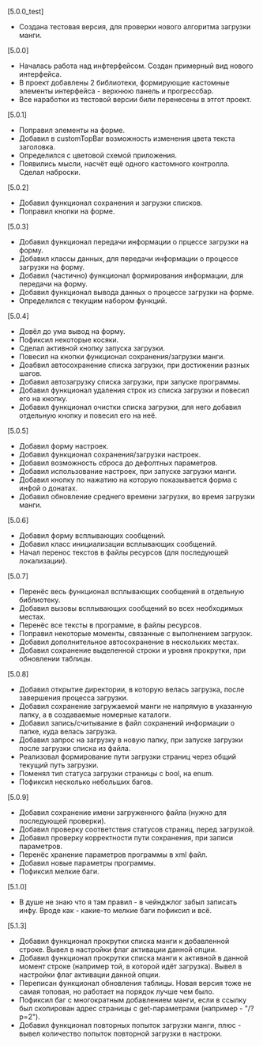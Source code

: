 [5.0.0_test] 
+ Создана тестовая версия, для проверки нового алгоритма загрузки манги.

[5.0.0] 
+ Началась работа над инфтерфейсом. Создан примерный вид нового интерфейса.
+ В проект добавлены 2 библиотеки, формирующие кастомные элементы интерфейса - верхнюю панель и прогрессбар.
+ Все наработки из тестовой версии били перенесены в этгот проект.

[5.0.1] 
+ Поправил элементы на форме.
+ Добавил в customTopBar возможность изменения цвета текста заголовка.
+ Определился с цветовой схемой приложения.
+ Появились мысли, насчёт ещё одного кастомного контролла. Сделал наброски.

[5.0.2]
+ Добавил функционал сохранения и загрузки списков.
+ Поправил кнопки на форме.

[5.0.3]
+ Добавил функционал передачи информации о прцессе загрузки на форму.
+ Добавил классы данных, для передачи информации о процессе загрузки на форму.
+ Добавил (частично) функционал формирования информации, для передачи на форму.
+ Добавил функционал вывода данных о процессе загрузки на форме.
+ Определился с текущим набором функций.

[5.0.4]
+ Довёл до ума вывод на форму.
+ Пофиксил некоторые косяки.
+ Сделал активной кнопку запуска загрузки.
+ Повесил на кнопки функционал сохранения/загрузки манги.
+ Доабвил автосохранение списка загрузки, при достижении разных шагов.
+ Добавил автозагрузку списка загрузки, при запуске программы.
+ Добавил функционал удаления строк из списка загрузки и повесил его на кнопку.
+ Добавил функционал очистки списка загрузки, для него добавил отдельную кнопку и повесил его на неё.

[5.0.5]
+ Добавил форму настроек.
+ Добавил функционал сохранения/загрузки настроек.
+ Добавил возможность сброса до дефолтных параметров.
+ Добавил использование настроек, при запуске загрузки манги.
+ Добавил кнопку по нажатию на которую показывается форма с инфой о донатах.
+ Добавил обновление среднего времени загрузки, во время загрузки манги.

[5.0.6]
+ Добавил форму всплывающих сообщений.
+ Добавил класс инициализации всплывающих сообщений.
+ Начал перенос текстов в файлы ресурсов (для последующей локализации).

[5.0.7]
+ Перенёс весь функционал всплывающих сообщений в отдельную библиотеку.
+ Добавил вызовы всплывающих сообщений во всех необходимых местах.
+ Перенёс все тексты в программе, в файлы ресурсов.
+ Поправил некоторые моменты, связанные с выполнением загрузок.
+ Добавил дополнительное автосохранение в нескольких местах.
+ Добавил сохранение выделенной строки и уровня прокрутки, при обновлении таблицы.

[5.0.8]
+ Добавил открытие директории, в которую велась загрузка, после завершения процесса загрузки.
+ Добавил сохранение загружаемой манги не напрямую в указанную папку, а в создаваемые номерные каталоги.
+ Добавил запись/считывание в файл сохранений информации о папке, куда велась загрузка.
+ Добавил запрос на загрузку в новую папку, при запуске загрузки после загрузки списка из файла.
+ Реализовал формирование пути загрузки страниц через общий текущий путь загрузки. 
+ Поменял тип статуса загрузки страницы с bool, на enum.
+ Пофиксил несколько небольших багов.

[5.0.9]
+ Добавил сохранение имени загруженного файла (нужно для последующей проверки).
+ Добавил проверку соответствия статусов страниц, перед загрузкой.
+ Добавил проверку корректности пути сохранения, при записи параметров.
+ Перенёс хранение параметров программы в xml файл.
+ Добавил новые параметры программы.
+ Пофиксил мелкие баги.

[5.1.0]
+ В душе не знаю что я там правил - в чейнджлог забыл записать инфу. Вроде как - какие-то мелкие баги пофиксил и всё.

[5.1.3]
+ Добавил функционал прокрутки списка манги к добавленной строке. Вывел в настройки флаг активации данной опции.
+ Добавил функционал прокрутки списка манги к активной в данной момент строке (например той, в которой идёт загрузка). Вывел в настройки флаг активации данной опции.
+ Переписан функционал обновления таблицы. Новая версия тоже не самая топовая, но работает на порядок лучше чем было.
+ Пофиксил баг с многократным добавлением манги, если в ссылку был скопирован адрес страницы с get-параметрами (например - "/?p=2").
+ Добавил функционал повторных попыток загрузки манги, плюс - вывел количество попыток повторной загрузки в настроки.